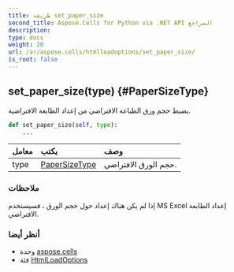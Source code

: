 ```yaml
---
title: طريقة set_paper_size
second_title: Aspose.Cells for Python via .NET API المراجع
description:
type: docs
weight: 20
url: /ar/aspose.cells/htmlloadoptions/set_paper_size/
is_root: false
---
```

##  set_paper_size(type) {#PaperSizeType}
يضبط حجم ورق الطباعة الافتراضي من إعداد الطابعة الافتراضية.



```python
def set_paper_size(self, type):
    ...
```


| معامل| يكتب| وصف|
| :- | :- | :- |
| type | [PaperSizeType](/cells/python-net/ar/aspose.cells/papersizetype) | حجم الورق الافتراضي.|
###  ملاحظات

إذا لم يكن هناك إعداد حول حجم الورق ، فسيستخدم MS Excel إعداد الطابعة الافتراضي.


###  أنظر أيضا

* وحدة [aspose.cells](../../)
* فئة [HtmlLoadOptions](/cells/python-net/ar/aspose.cells/htmlloadoptions)
